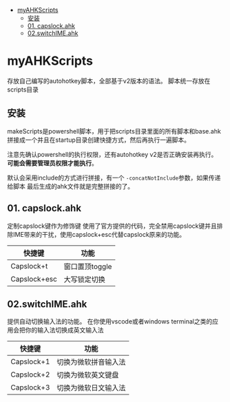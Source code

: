 
- [myAHKScripts](#myahkscripts)
  - [安装](#安装)
  - [01. capslock.ahk](#01-capslockahk)
  - [02.switchIME.ahk](#02switchimeahk)

# myAHKScripts
存放自己编写的autohotkey脚本，全部基于v2版本的语法。
脚本统一存放在scripts目录

## 安装
makeScripts是powershell脚本，用于把scripts目录里面的所有脚本和base.ahk拼接成一个并且在startup目录创建快捷方式，然后再执行一遍脚本。

注意先确认powershell的执行权限，还有autohotkey v2是否正确安装再执行。
**可能会需要管理员权限才能执行**。

默认会采用include的方式进行拼接，有一个 `-concatNotInclude`参数，如果传递给脚本
最后生成的ahk文件就是完整拼接的了。
## 01. capslock.ahk
定制capslock键作为修饰键
使用了官方提供的代码，完全禁用capslock键并且排除IME带来的干扰，使用capslock+esc代替capslock原来的功能。

|快捷键|功能|
|---|---|
|Capslock+t|窗口置顶toggle|
|Capslock+esc|大写锁定切换|

## 02.switchIME.ahk
提供自动切换输入法的功能。
在你使用vscode或者windows terminal之类的应用会把你的输入法切换成英文输入法

|快捷键|功能|
|---|---|
|Capslock+1|切换为微软拼音输入法|
|Capslock+2|切换为微软英文键盘|
|Capslock+3|切换为微软日文输入法|


